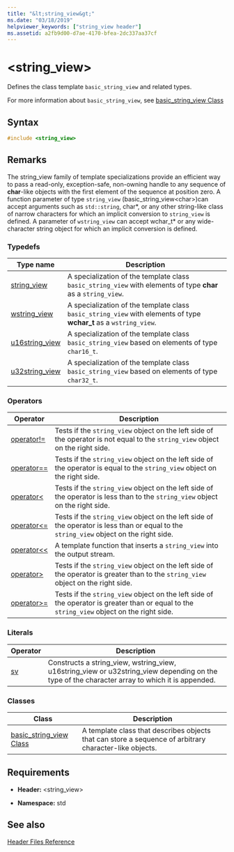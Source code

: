 ```yaml
---
title: "&lt;string_view&gt;"
ms.date: "03/18/2019"
helpviewer_keywords: ["string_view header"]
ms.assetid: a2fb9d00-d7ae-4170-bfea-2dc337aa37cf
---
```

# &lt;string_view&gt;

Defines the class template `basic_string_view` and related types.

For more information about `basic_string_view`, see [basic_string_view Class](../standard-library/basic-string-view-class.md)

## Syntax

```cpp
#include <string_view>
```

## Remarks

The string_view family of template specializations provide an efficient way to pass a read-only, exception-safe, non-owning handle to any sequence of **char**-like objects with the first element of the sequence at position zero. A function parameter of type `string_view` (basic_string_view\<char>)can accept arguments such as `std::string`, char*, or any other string-like class of narrow characters for which an implicit conversion to `string_view` is defined. A parameter of `wstring_view` can accept wchar_t* or any wide-character string object for which an implicit conversion is defined.

### Typedefs

|Type name|Description|
|-|-|
|[string_view](../standard-library/string-view-typedefs.md#string_view)|A specialization of the template class `basic_string_view` with elements of type **char** as a `string_view`.|
|[wstring_view](../standard-library/string-view-typedefs.md#wstring_view)|A specialization of the template class `basic_string_view` with elements of type **wchar_t** as a `wstring_view`.|
|[u16string_view](../standard-library/string-view-typedefs.md#u16string_view)|A specialization of the template class `basic_string_view` based on elements of type `char16_t`.|
|[u32string_view](../standard-library/string-view-typedefs.md#u32string_view)|A specialization of the template class `basic_string_view` based on elements of type `char32_t`.|

### Operators

|Operator|Description|
|-|-|
|[operator!=](../standard-library/string-view-operators.md#op_neq)|Tests if the `string_view` object on the left side of the operator is not equal to the `string_view` object on the right side.|
|[operator==](../standard-library/string-view-operators.md#op_eq_eq)|Tests if the `string_view` object on the left side of the operator is equal to the `string_view` object on the right side.|
|[operator<](../standard-library/string-view-operators.md#op_lt)|Tests if the `string_view` object on the left side of the operator is less than to the `string_view` object on the right side.|
|[operator<=](../standard-library/string-view-operators.md#op_lt_eq)|Tests if the `string_view` object on the left side of the operator is less than or equal to the `string_view` object on the right side.|
|[operator<\<](../standard-library/string-view-operators.md#op_lt_lt)|A template function that inserts a `string_view` into the output stream.|
|[operator>](../standard-library/string-view-operators.md#op_gt)|Tests if the `string_view` object on the left side of the operator is greater than to the `string_view` object on the right side.|
|[operator>=](../standard-library/string-view-operators.md#op_gt_eq)|Tests if the `string_view` object on the left side of the operator is greater than or equal to the `string_view` object on the right side.|

### Literals

|Operator|Description|
|-|-|
|[sv](../standard-library/string-view-operators.md#op_sv)|Constructs a string_view, wstring_view, u16string_view or u32string_view depending on the type of the character array to which it is appended.|

### Classes

|Class|Description|
|-|-|
|[basic_string_view Class](../standard-library/basic-string-view-class.md)|A template class that describes objects that can store a sequence of arbitrary character-like objects.|

## Requirements

- **Header:** \<string_view>

- **Namespace:** std

## See also

[Header Files Reference](../standard-library/cpp-standard-library-header-files.md)<br/>
